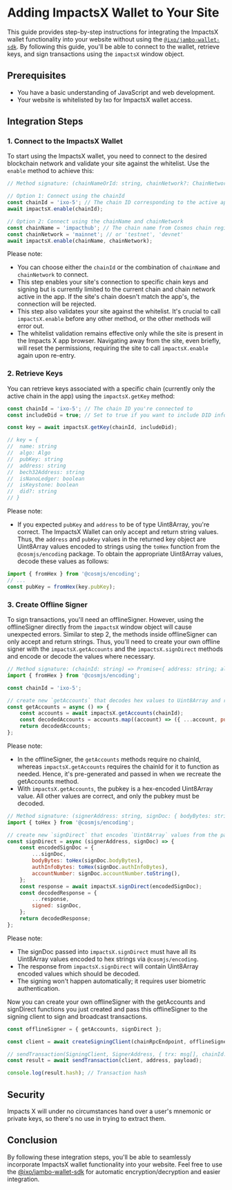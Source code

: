 # Adding ImpactsX Wallet to Your Site

This guide provides step-by-step instructions for integrating the ImpactsX wallet functionality into your website without using the [`@ixo/jambo-wallet-sdk`](https://www.npmjs.com/package/@ixo/jambo-wallet-sdk). By following this guide, you'll be able to connect to the wallet, retrieve keys, and sign transactions using the `impactsX` window object.

## Prerequisites

- You have a basic understanding of JavaScript and web development.
- Your website is whitelisted by Ixo for ImpactsX wallet access.

## Integration Steps

### 1. Connect to the ImpactsX Wallet

To start using the ImpactsX wallet, you need to connect to the desired blockchain network and validate your site against the whitelist. Use the `enable` method to achieve this:

```js
// Method signature: (chainNameOrId: string, chainNetwork?: ChainNetwork) => Promise<void>

// Option 1: Connect using the chainId
const chainId = 'ixo-5'; // The chain ID corresponding to the active app chain
await impactsX.enable(chainId);

// Option 2: Connect using the chainName and chainNetwork
const chainName = 'impacthub'; // The chain name from Cosmos chain registry
const chainNetwork = 'mainnet'; // or 'testnet', 'devnet'
await impactsX.enable(chainName, chainNetwork);
```

Please note:

- You can choose either the `chainId` or the combination of `chainName` and `chainNetwork` to connect.
- This step enables your site's connection to specific chain keys and signing but is currently limited to the current chain and chain network active in the app. If the site's chain doesn't match the app's, the connection will be rejected.
- This step also validates your site against the whitelist. It's crucial to call `impactsX.enable` before any other method, or the other methods will error out.
- The whitelist validation remains effective only while the site is present in the Impacts X app browser. Navigating away from the site, even briefly, will reset the permissions, requiring the site to call `impactsX.enable` again upon re-entry.

### 2. Retrieve Keys

You can retrieve keys associated with a specific chain (currently only the active chain in the app) using the `impactsX.getKey` method:

```js
const chainId = 'ixo-5'; // The chain ID you're connected to
const includeDid = true; // Set to true if you want to include DID information

const key = await impactsX.getKey(chainId, includeDid);

// key = {
//  name: string
//  algo: Algo
//  pubKey: string
//  address: string
//  bech32Address: string
//  isNanoLedger: boolean
//  isKeystone: boolean
//  did?: string
// }
```

Please note:

- If you expected `pubKey` and `address` to be of type Uint8Array, you're correct. The ImpactsX Wallet can only accept and return string values. Thus, the `address` and `pubKey` values in the returned key object are Uint8Array values encoded to strings using the `toHex` function from the `@cosmjs/encoding` package. To obtain the appropriate Uint8Array values, decode these values as follows:

```js
import { fromHex } from '@cosmjs/encoding';
// ...
const pubKey = fromHex(key.pubKey);
```

### 3. Create Offline Signer

To sign transactions, you'll need an offlineSigner. However, using the offlineSigner directly from the `impactsX` window object will cause unexpected errors. Similar to step 2, the methods inside offlineSigner can only accept and return strings. Thus, you'll need to create your own offline signer with the `impactsX.getAccounts` and the `impactsX.signDirect` methods and encode or decode the values where necessary.

```js
// Method signature: (chainId: string) => Promise<{ address: string; algo: Algo; pubkey: string; }[]>
import { fromHex } from '@cosmjs/encoding';

const chainId = 'ixo-5';

// create new `getAccounts` that decodes hex values to Uint8Array and removes chainId param
const getAccounts = async () => {
	const accounts = await impactsX.getAccounts(chainId);
	const decodedAccounts = accounts.map((account) => ({ ...account, pubKey: fromHex(account.pubkey) }));
	return decodedAccounts;
};
```

Please note:

- In the offlineSigner, the `getAccounts` methods require no chainId, whereas `impactsX.getAccounts` requires the chainId for it to function as needed. Hence, it's pre-generated and passed in when we recreate the getAccounts method.
- With `impactsX.getAccounts`, the pubkey is a hex-encoded Uint8Array value. All other values are correct, and only the pubkey must be decoded.

```js
// Method signature: (signerAddress: string, signDoc: { bodyBytes: string, authInfoBytes: string, chainId: string, accountNumber: string }): Promise<{ signed: { bodyBytes: string, authInfoBytes: string, chainId: string, accountNumber: string }, signature: { signature: string, pub_key: { type: string, value: any } } }>
import { toHex } from '@cosmjs/encoding';

// create new `signDirect` that encodes `Uint8Array` values from the params and decodes hex values to `Uint8Array` from the response
const signDirect = async (signerAddress, signDoc) => {
	const encodedSignDoc = {
		...signDoc,
		bodyBytes: toHex(signDoc.bodyBytes),
		authInfoBytes: toHex(signDoc.authInfoBytes),
		accountNumber: signDoc.accountNumber.toString(),
	};
	const response = await impactsX.signDirect(encodedSignDoc);
	const decodedResponse = {
		...response,
		signed: signDoc,
	};
	return decodedResponse;
};
```

Please note:

- The signDoc passed into `impactsX.signDirect` must have all its Uint8Array values encoded to hex strings via `@cosmjs/encoding`.
- The response from `impactsX.signDirect` will contain Uint8Array encoded values which should be decoded.
- The signing won't happen automatically; it requires user biometric authentication.

Now you can create your own offlineSigner with the getAccounts and signDirect functions you just created and pass this offlineSigner to the signing client to sign and broadcast transactions.

```js
const offlineSigner = { getAccounts, signDirect };

const client = await createSigningClient(chainRpcEndpoint, offlineSigner);

// sendTransaction(SigningClient, SignerAddress, { trx: msg[], chainId: string; fee: StdFee; memo?: string })
const result = await sendTransaction(client, address, payload);

console.log(result.hash); // Transaction hash
```

## Security

Impacts X will under no circumstances hand over a user's mnemonic or private keys, so there's no use in trying to extract them.

## Conclusion

By following these integration steps, you'll be able to seamlessly incorporate ImpactsX wallet functionality into your website. Feel free to use the [@ixo/jambo-wallet-sdk](https://www.npmjs.com/package/@ixo/jambo-wallet-sdk) for automatic encryption/decryption and easier integration.
